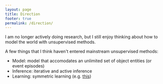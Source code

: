```yaml
---
layout: page
title: Direction
footer: true
permalink: /direction/
---
```


I am no longer actively doing research, but I still enjoy thinking about how to model the world with unsupervised
methods.

A few things that I think haven't entered mainstream unsupervised methods:

- Model: model that accomodates an unlimited set of object entities (or event episodes)
- Inference: iterative and active inference
- Learning: symmetric learning (e.g. [this](/blog/symmetric_vae))

